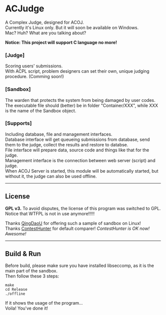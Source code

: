 # ACJudge
A Complex Judge, designed for ACOJ.  
Currently it's Linux only. But it will soon be available on Windows.  
Mac? Huh? What are you talking about?
  
**Notice: This project will support C language no more!**

### [Judge]
Scoring users' submissions.  
With ACPL script, problem designers can set their own, unique judging procedure. (Comming soon!)

### [Sandbox]
The warden that protects the system from being damaged by user codes.  
The executable file should (better) be in folder "Container/XXX", while XXX is the name of the Sandbox object.

### [Supports]
Including database, file and management interfaces.  
Database interface will get queueing submissions from database, send them to the judge, collect the results and restore to databse.  
File interface will prepare data, source code and things like that for the judge.  
Management interface is the connection between web server (script) and judge.  
When ACOJ Server is started, this module will be automatically started, but without it, the judge can also be used offline.
  
  
-----------------------

## License

**GPL v3.**
To avoid disputes, the license of this program was switched to GPL.  
Notice that WTFPL is not in use anymore!!!!!  
  
Thanks [QingDaoU](https://github.com/QingdaoU/Judger) for offering such a sample of sandbox on Linux!  
Thanks [ContestHunter](https://contesthunter.org) for default comparer!
*ContestHunter is OK now! Awesome!*
  
-----------------------

## Build & Run

Before build, please make sure you have installed libseccomp, as it is the main part of the sandbox.  
Then follow these 3 steps:
  
    make
    cd Release
    ./offline
  
If it shows the usage of the program...  
Voila! You've done it!

